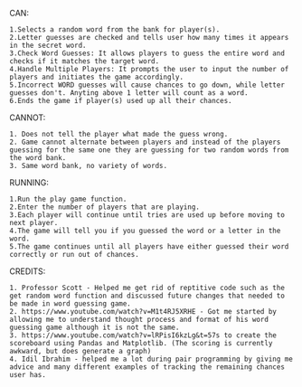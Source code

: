 
CAN:

    1.Selects a random word from the bank for player(s).
    2.Letter guesses are checked and tells user how many times it appears in the secret word.
    3.Check Word Guesses: It allows players to guess the entire word and checks if it matches the target word.
    4.Handle Multiple Players: It prompts the user to input the number of players and initiates the game accordingly. 
    5.Incorrect WORD guesses will cause chances to go down, while letter guesses don't. Anyting above 1 letter will count as a word.
    6.Ends the game if player(s) used up all their chances. 
CANNOT:

    1. Does not tell the player what made the guess wrong.
    2. Game cannot alternate between players and instead of the players guessing for the same one they are guessing for two random words from the word bank.
    3. Same word bank, no variety of words.

RUNNING:
   
    1.Run the play game function.
    2.Enter the number of players that are playing.
    3.Each player will continue until tries are used up before moving to next player.
    4.The game will tell you if you guessed the word or a letter in the word.
    5.The game continues until all players have either guessed their word correctly or run out of chances.

CREDITS:

    1. Professor Scott - Helped me get rid of reptitive code such as the get random word function and discussed future changes that needed to be made in word guessing game.
    2. https://www.youtube.com/watch?v=M1t4RJ5XRHE - Got me started by allowing me to understand thought process and format of his word guessing game although it is not the same.
    3. https://www.youtube.com/watch?v=lRPisI6kzLg&t=57s to create the scoreboard using Pandas and Matplotlib. (The scoring is currently awkward, but does generate a graph)
    4. Idil Ibrahim - helped me a lot during pair programming by giving me advice and many different examples of tracking the remaining chances user has.
